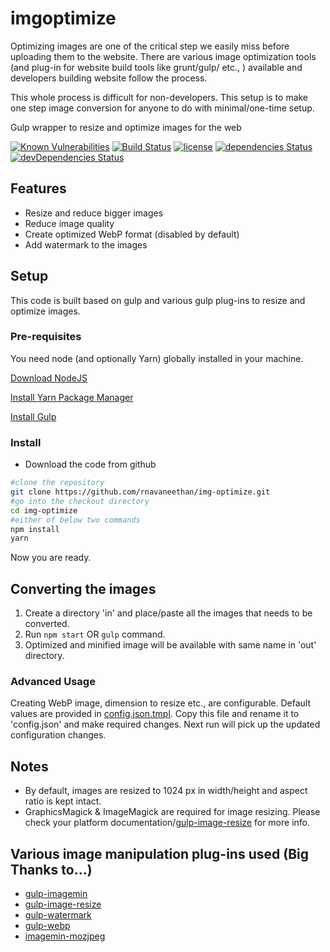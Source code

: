 # imgoptimize

Optimizing images are one of the critical step we easily miss before uploading them to the website. There are various image optimization tools (and plug-in for website build tools like grunt/gulp/ etc., ) available and developers building website follow the process.

This whole process is difficult for non-developers. This setup is to make one step image conversion for anyone to do with minimal/one-time setup.

Gulp wrapper to resize and optimize images for the web

[![Known Vulnerabilities](https://snyk.io/test/github/rnavaneethan/img-optimize/badge.svg)](https://snyk.io/test/github/rnavaneethan/img-optimize) [![Build Status](https://travis-ci.org/rnavaneethan/img-optimize.svg?branch=master)](https://travis-ci.org/rnavaneethan/img-optimize) [![license](https://img.shields.io/github/license/mashape/apistatus.svg)](https://raw.githubusercontent.com/rnavaneethan/img-optimize/master/LICENSE) [![dependencies Status](https://david-dm.org/rnavaneethan/img-optimize/status.svg)](https://david-dm.org/rnavaneethan/img-optimize) [![devDependencies Status](https://david-dm.org/rnavaneethan/img-optimize/dev-status.svg)](https://david-dm.org/rnavaneethan/img-optimize?type=dev)

## Features

* Resize and reduce bigger images
* Reduce image quality
* Create optimized WebP format (disabled by default)
* Add watermark to the images

## Setup

This code is built based on gulp and various gulp plug-ins to resize and optimize images.

### Pre-requisites

You need node (and optionally Yarn) globally installed in your machine.

[Download NodeJS](https://nodejs.org/en/download/)

[Install Yarn Package Manager](https://yarnpkg.com/en/docs/install)

[Install Gulp](https://github.com/gulpjs/gulp/blob/master/docs/getting-started.md)

### Install

* Download the code from github

```sh
#clone the repository
git clone https://github.com/rnavaneethan/img-optimize.git
#go into the checkout directory
cd img-optimize
#either of below two commands
npm install
yarn
```

Now you are ready.

## Converting the images

1. Create a directory 'in' and place/paste all the images that needs to be converted.
1. Run `npm start` OR `gulp` command.
1. Optimized and minified image will be available with same name in 'out' directory.

### Advanced Usage

Creating WebP image, dimension to resize etc., are configurable. Default values are provided in [config.json.tmpl](config.json.tmpl). Copy this file and rename it to 'config.json' and make required changes. Next run will pick up the updated configuration changes.

## Notes

* By default, images are resized to 1024 px in width/height and aspect ratio is kept intact.
* GraphicsMagick & ImageMagick are required for image resizing. Please check your platform documentation/[gulp-image-resize](https://github.com/scalableminds/gulp-image-resize) for more info.

## Various image manipulation plug-ins used (Big Thanks to...)

* [gulp-imagemin](https://github.com/sindresorhus/gulp-imagemin)
* [gulp-image-resize](https://github.com/scalableminds/gulp-image-resize)
* [gulp-watermark](https://github.com/HAKASHUN/gulp-watermark)
* [gulp-webp](https://github.com/sindresorhus/gulp-webp)
* [imagemin-mozjpeg](https://github.com/imagemin/imagemin-mozjpeg)
